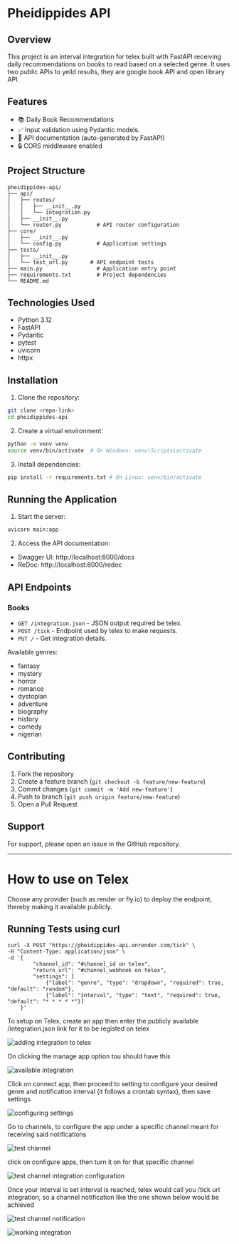 # Pheidippides API

## Overview

This project is an interval integration for telex built with FastAPI receiving daily recommendations on books to read based on a selected genre. It uses two public APIs to yeild results, they are google book API and open library API.

## Features

- 📚 Daily Book Recommendations
- ✅ Input validation using Pydantic models.
- 📝 API documentation (auto-generated by FastAPI)
- 🔒 CORS middleware enabled

## Project Structure

```
pheidippides-api/
├── api/
│   ├── routes/
│   │   ├── __init__.py
│   │   └── integration.py
|   ├── __init__.py
│   └── router.py           # API router configuration
├── core/
│   ├── __init__.py
│   └── config.py           # Application settings
├── tests/
│   ├── __init__.py
│   └── test_url.py       # API endpoint tests
├── main.py                 # Application entry point
├── requirements.txt        # Project dependencies
└── README.md
```

## Technologies Used

- Python 3.12
- FastAPI
- Pydantic
- pytest
- uvicorn
- httpx

## Installation

1. Clone the repository:

```bash
git clone <repo-link>
cd pheidippides-api
```

2. Create a virtual environment:

```bash
python -m venv venv
source venv/bin/activate  # On Windows: venv\Scripts\activate
```

3. Install dependencies:

```bash
pip install -r requirements.txt # On Linux: venv/bin/activate
```

## Running the Application

1. Start the server:

```bash
uvicorn main:app
```

2. Access the API documentation:

- Swagger UI: http://localhost:8000/docs
- ReDoc: http://localhost:8000/redoc

## API Endpoints

### Books

- `GET /integration.json` - JSON output required be telex.
- `POST /tick` - Endpoint used by telex to make requests.
- `PUT /` - Get integration details.


Available genres:

- fantasy
- mystery
- horror
- romance
- dystopian
- adventure
- biography
- history
- comedy
- nigerian


## Contributing

1. Fork the repository
2. Create a feature branch (`git checkout -b feature/new-feature`)
3. Commit changes (`git commit -m 'Add new-feature'`)
4. Push to branch (`git push origin feature/new-feature`)
5. Open a Pull Request

<!-- ## License

This project is licensed under the MIT License - see the [LICENSE](LICENSE) file for details. -->

## Support

For support, please open an issue in the GitHub repository.

---


# How to use on Telex

Choose any provider (such as render or fly.io) to deploy the endpoint, thereby making it available publicly.

## Running Tests using curl

    curl -X POST "https://pheidippides-api.onrender.com/tick" \
    -H "Content-Type: application/json" \
    -d '{
            "channel_id": "#channel_id on telex",
            "return_url": "#channel_webhook on telex",
            "settings": [
                {"label": "genre", "type": "dropdown", "required": true, "default": "random"}, 
                {"label": "interval", "type": "text", "required": true, "default": "* * * * *"}]
        }'

To setup on Telex, create an app then enter the publicly available /integration.json link for it to be registed on telex

![adding integration to telex](screenshots/image.png)

On clicking the manage app option tou should have this

![available integration](screenshots/image-1.png)

Click on connect app, then proceed to setting to configure your desired genre and notification interval (it follows a crontab syntax), then save settings

![configuring settings](screenshots/image-2.png)

Go to channels, to configure the app under a specific channel meant for receiving said notifications

![test channel](screenshots/image-3.png)

click on configure apps, then turn it on for that specific channel

![test channel integration configuration](screenshots/image-4.png)

Once your interval is set interval is reached, telex would call you /tick url integration, so a channel notification like the one shown below would be achieved

![test channel notification](screenshots/image-5.png)

![working integration](/screenshots/telex-invite-image.png)